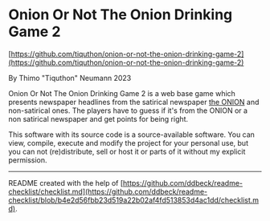 # Onion Or Not The Onion Drinking Game 2

[https://github.com/tiquthon/onion-or-not-the-onion-drinking-game-2](https://github.com/tiquthon/onion-or-not-the-onion-drinking-game-2)

By Thimo "Tiquthon" Neumann 2023

Onion Or Not The Onion Drinking Game 2 is a web base game which presents newspaper headlines from the satirical newspaper [the ONION](https://www.theonion.com/) and non-satirical ones.
The players have to guess if it's from the ONION or a non satirical newspaper and get points for being right.

This software with its source code is a source-available software.
You can view, compile, execute and modify the project for your personal use, but you can not (re)distribute, sell or host it or parts of it without my explicit permission.

---

README created with the help of [https://github.com/ddbeck/readme-checklist/checklist.md](https://github.com/ddbeck/readme-checklist/blob/b4e2d56fbb23d519a22b02af4fd513853d4ac1dd/checklist.md).

